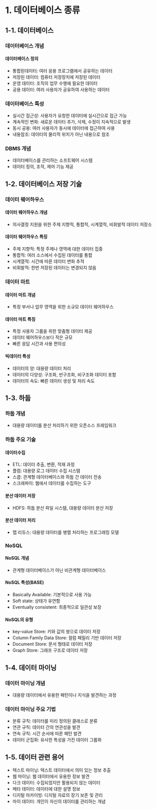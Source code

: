 # 1. 데이터베이스 종류

## 1-1. 데이터베이스

### 데이터베이스 개념

#### 데이터베이스 정의

-   통합된데이터: 여러 응용 프로그램에서 공유하는 데이터
-   저장된 데이터: 컴퓨터 저장장치에 저장된 데이터
-   운영 데이터: 조직의 업무 수행에 필요한 데이터
-   공용 데이터: 여러 사용자가 공유하여 사용하는 데이터

### 데이터베이스 특성

-   실시간 접근성: 사용자가 요청한 데이터에 실시간으로 접근 가능
-   계속적인 변화: 새로운 데이터 추가, 삭제, 수정이 지속적으로 발생
-   동시 공용: 여러 사용자가 동시에 데이터에 접근하여 사용
-   내용참조: 데이터의 물리적 위치가 아닌 내용으로 참조

### DBMS 개념

-   데이터베이스를 관리하는 소프트웨어 시스템
-   데이터 정의, 조작, 제어 기능 제공

## 1-2. 데이터베이스 저장 기술

### 데이터 웨어하우스

#### 데이터 웨어하우스 개념

-   의사결정 지원을 위한 주제 지향적, 통합적, 시계열적, 비휘발적 데이터 저장소

#### 데이터 웨어하우스 특징

-   주제 지향적: 특정 주제나 영역에 대한 데이터 집중
-   통합적: 여러 소스에서 수집된 데이터를 통합
-   시계열적: 시간에 따른 데이터 변화 추적
-   비휘발적: 한번 저장된 데이터는 변경되지 않음

### 데이터 마트

#### 데이터 마트 개념

-   특정 부서나 업무 영역을 위한 소규모 데이터 웨어하우스

#### 데이터 마트 특징

-   특정 사용자 그룹을 위한 맞춤형 데이터 제공
-   데이터 웨어하우스보다 작은 규모
-   빠른 응답 시간과 사용 편의성

#### 빅데이터 특성

-   데이터의 양: 대용량 데이터 처리
-   데이터의 다양성: 구조화, 반구조화, 비구조화 데이터 포함
-   데이터의 속도: 빠른 데이터 생성 및 처리 속도

## 1-3. 하둡

### 하둡 개념

-   대용량 데이터를 분산 처리하기 위한 오픈소스 프레임워크

### 하둡 주요 기술

#### 데이터수집

-   ETL: 데이터 추출, 변환, 적재 과정
-   플럼: 대용량 로그 데이터 수집 시스템
-   스쿱: 관계형 데이터베이스와 하둡 간 데이터 전송
-   스크래파이: 웹에서 데이터를 수집하는 도구

#### 분산 데이터 저장

-   HDFS: 하둡 분산 파일 시스템, 대용량 데이터 분산 저장

#### 분산 데이터 처리

-   맵 리듀스: 대용량 데이터를 병렬 처리하는 프로그래밍 모델

### NoSQL

#### NoSQL 개념

-   관계형 데이터베이스가 아닌 비관계형 데이터베이스

#### NoSQL 특성(BASE)

-   Basically Available: 기본적으로 사용 가능
-   Soft state: 상태가 유연함
-   Eventually consistent: 최종적으로 일관성 보장

#### NoSQL의 유형

-   key-value Store: 키와 값의 쌍으로 데이터 저장
-   Column Family Data Store: 컬럼 패밀리 기반 데이터 저장
-   Document Store: 문서 형태로 데이터 저장
-   Graph Store: 그래프 구조로 데이터 저장

## 1-4. 데이터 마이닝

### 데이터 마이닝 개념

-   대용량 데이터에서 유용한 패턴이나 지식을 발견하는 과정

### 데이터 마이닝 주요 기법

-   분류 규칙: 데이터를 미리 정의된 클래스로 분류
-   연관 규칙: 데이터 간의 연관성을 발견
-   연속 규칙: 시간 순서에 따른 패턴 발견
-   데이터 군집화: 유사한 특성을 가진 데이터 그룹화

## 1-5. 데이터 관련 용어

-   텍스트 마이닝: 텍스트 데이터에서 의미 있는 정보 추출
-   웹 마이닝: 웹 데이터에서 유용한 정보 발견
-   다크 데이터: 수집되었지만 활용되지 않는 데이터
-   메타 데이터: 데이터에 대한 설명 정보
-   디지털 아카이빙: 디지털 자료의 장기 보존 및 관리
-   마이 데이터: 개인이 자신의 데이터를 관리하는 개념

